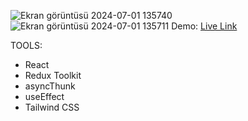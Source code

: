 ![Ekran görüntüsü 2024-07-01 135740](https://github.com/Eda-Inal/redux-weather-app/assets/119332810/c19a01e6-3d6a-4c9d-862a-2fd87bdf1e08)
![Ekran görüntüsü 2024-07-01 135711](https://github.com/Eda-Inal/redux-weather-app/assets/119332810/9f4cbbe8-4bed-4dfd-bab7-7ee98b952370)
Demo: [Live Link](https://redduxweatherapp.netlify.app/)

TOOLS:
- React
- Redux Toolkit
- asyncThunk
- useEffect
- Tailwind CSS

